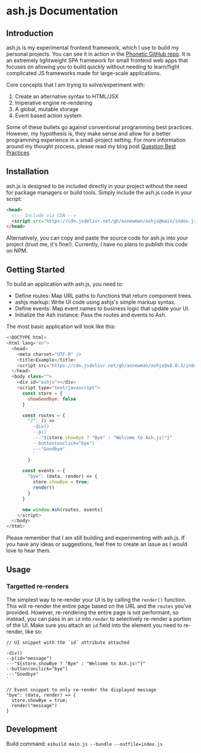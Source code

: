 # ash.js Documentation

## Introduction

ash.js is my experimental frontend framework, which I use to build my personal projects. You can see it in action in the [Phonetic GitHub repo](https://github.com/asnewman/phonetic). It is an extremely lightweight SPA framework for small frontend web apps that focuses on allowing you to build quickly without needing to learn/fight complicated JS frameworks made for large-scale applications.

Core concepts that I am trying to solve/experiment with:

1. Create an alternative syntax to HTML/JSX
2. Imperative engine re-rendering
3. A global, mutable storage
4. Event based action system

Some of these bullets go against conventional programming best practices. However, my hypothesis is, they make sense and allow for a better programming experience in a small-project setting. For more information around my thought process, please read my blog post [Question Best Practices](https://ajkprojects.com/questionbestpractices.html)

## Installation

ash.js is designed to be included directly in your project without the need for package managers or build tools. Simply include the ash.js code in your script:

```html
<head>
  <!-- Include via CDN -->
  <script src="https://cdn.jsdelivr.net/gh/asnewman/ashjs@main/index.js"></script>
</head>
```

Alternatively, you can copy and paste the source code for ash.js into your project (trust me, it's fine!). Currently, I have no plans to publish this code on NPM.

## Getting Started

To build an application with ash.js, you need to:
- Define routes: Map URL paths to functions that return component trees.
- ashjs markup: Write UI code using ashjs's simple markup syntax.
- Define events: Map event names to business logic that update your UI.
- Initialize the Ash instance: Pass the routes and events to Ash.

The most basic application will look like this:

```javascript
<!DOCTYPE html>
<html lang="en">
  <head>
    <meta charset="UTF-8" />
    <title>Example</title>
    <script src="https://cdn.jsdelivr.net/gh/asnewman/ashjs@v0.0.3/index.js"></script>
  </head>
  <body class="">
    <div id="ashjs"></div>
    <script type="text/javascript">
      const store = {
        showGoodbye: false
      }

      const routes = {
        "/": () => `
          -div()
          --p()
          ---"${store.showBye ? "Bye" : "Welcome to Ash.js!"}"
          --button(onclick="bye")
          ---"Goodbye"
          `
        }

      const events = {
        "bye": (data, render) => {
          store.showBye = true;
          render()
        }
      }

      new window.Ash(routes, events)
    </script>
  </body>
</html>
```

Please remember that I am still building and experimenting with ash.js. If you have any ideas or suggestions, feel free to create an issue as I would love to hear them.

## Usage

### Targetted re-renders

The simplest way to re-render your UI is by calling the `render()` function. This will re-render the entire page based on the URL and the `routes` you've provided. However, re-rendering the entire page is not performant, so instead, you can pass in an `id` into `render` to selectively re-render a portion of the UI. Make sure you attach an `id` field into the element you need to re-render, like so:

```
// UI snippet with the `id` attribute attached
`
-div()
--p(id="message")
---"${store.showBye ? "Bye" : "Welcome to Ash.js!"}"
--button(onclick="bye")
---"Goodbye"
`

// Event snippet to only re-render the displayed message
"bye": (data, render) => {
  store.showBye = true;
  render("message")
}
```

## Development

Build command: `esbuild main.js --bundle --outfile=index.js`
